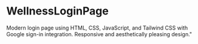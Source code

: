 # WellnessLoginPage
Modern login page using HTML, CSS, JavaScript, and Tailwind CSS with Google sign-in integration. Responsive and aesthetically pleasing design."
